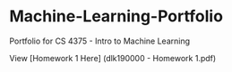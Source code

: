 # Machine-Learning-Portfolio
Portfolio for CS 4375 - Intro to Machine Learning

View [Homework 1 Here] (dlk190000 - Homework 1.pdf)
